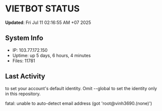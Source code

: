 # VIETBOT STATUS
**Updated**: Fri Jul 11 02:16:55 AM +07 2025

## System Info
- IP: 103.77.172.150
- Uptime: up 5 days, 6 hours, 4 minutes
- Files: 11781

## Last Activity

to set your account's default identity.
Omit --global to set the identity only in this repository.

fatal: unable to auto-detect email address (got 'root@vinh3690.(none)')
